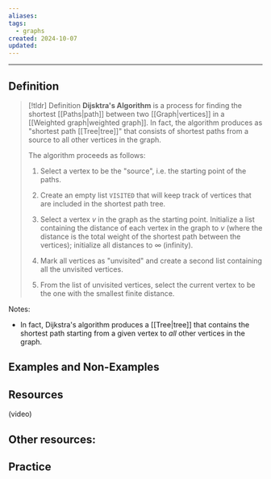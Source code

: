 ```yaml
---
aliases: 
tags:
  - graphs
created: 2024-10-07
updated:
---
```

---
## Definition 

> [!tldr] Definition
> **Dijsktra's Algorithm** is a process for finding the shortest [[Paths|path]] between two [[Graph|vertices]] in a [[Weighted graph|weighted graph]]. In fact, the algorithm produces as "shortest path [[Tree|tree]]" that consists of shortest paths from a source to all other vertices in the graph. 
> 
> The algorithm proceeds as follows: 
> 1. Select a vertex to be the "source", i.e. the starting point of the paths. 
> 2. Create an empty list `VISITED` that will keep track of vertices that are included in the shortest path tree. 
> 
> 1. Select a vertex $v$ in the graph as the starting point. Initialize a list containing the distance of each vertex in the graph to $v$ (where the distance is the total weight of the shortest path between the vertices); initialize all distances to $\infty$ (infinity). 
> 2. Mark all vertices as "unvisited" and create a second list containing all the unvisited vertices. 
> 3. From the list of unvisited vertices, select the current vertex to be the one with the smallest finite distance. 


Notes: 
- In fact, Dijkstra's algorithm produces a [[Tree|tree]] that contains the shortest path starting from a given vertex to *all* other vertices in the graph. 

## Examples and Non-Examples

## Resources 

(video)

Other resources: 
- 

## Practice 
